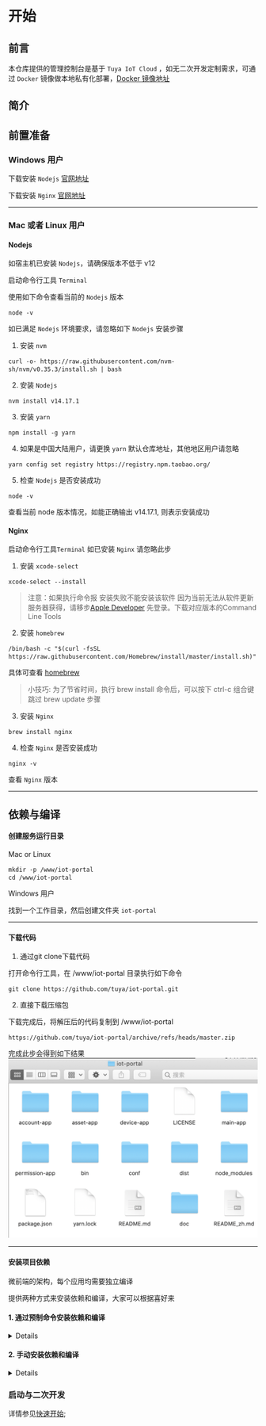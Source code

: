 # 开始

## 前言
本仓库提供的管理控制台是基于 `Tuya IoT Cloud` ，如无二次开发定制需求，可通过 `Docker` 镜像做本地私有化部署，[Docker 镜像地址](https://hub.docker.com/r/iotportal/iot-suite)

## 简介

## 前置准备

### Windows 用户
下载安装 `Nodejs` [官网地址](https://nodejs.org/en/)

下载安装 `Nginx` [官网地址](http://nginx.org/en/download.html)

----

### Mac 或者 Linux 用户

#### Nodejs
如宿主机已安装 `Nodejs`，请确保版本不低于 v12

启动命令行工具 `Terminal`

使用如下命令查看当前的 `Nodejs` 版本

```
node -v
```
如已满足 `Nodejs` 环境要求，请忽略如下 `Nodejs` 安装步骤

1. 安装 `nvm`
```
curl -o- https://raw.githubusercontent.com/nvm-sh/nvm/v0.35.3/install.sh | bash
```
2. 安装 `Nodejs`
```
nvm install v14.17.1
```
3. 安装 `yarn`
```
npm install -g yarn
```
4. 如果是中国大陆用户，请更换 `yarn` 默认仓库地址，其他地区用户请忽略
```
yarn config set registry https://registry.npm.taobao.org/
```
5. 检查 `Nodejs` 是否安装成功
```
node -v
```
查看当前 node 版本情况，如能正确输出 v14.17.1, 则表示安装成功

#### Nginx
启动命令行工具`Terminal`
如已安装 `Nginx` 请忽略此步

1. 安装 `xcode-select`
```
xcode-select --install
```
> 注意：如果执行命令报 安装失败不能安装该软件 因为当前无法从软件更新服务器获得，请移步[Apple Developer](https://developer.apple.com/download/more/) 先登录。下载对应版本的Command Line Tools

2. 安装 `homebrew`
```
/bin/bash -c "$(curl -fsSL https://raw.githubusercontent.com/Homebrew/install/master/install.sh)"
```
具体可查看 [homebrew](https://brew.sh/)
> 小技巧: 为了节省时间，执行 brew install 命令后，可以按下 ctrl-c 组合键跳过 brew update 步骤

3. 安装 `Nginx`
```
brew install nginx
```

4. 检查 `Nginx` 是否安装成功
```
nginx -v
```
查看 `Nginx` 版本


----


## 依赖与编译

#### 创建服务运行目录
Mac or Linux
```
mkdir -p /www/iot-portal
cd /www/iot-portal
```

Windows 用户

找到一个工作目录，然后创建文件夹 `iot-portal`

----

#### 下载代码
1. 通过git clone下载代码

打开命令行工具，在 /www/iot-portal 目录执行如下命令
```
git clone https://github.com/tuya/iot-portal.git
```
2. 直接下载压缩包

下载完成后，将解压后的代码复制到 /www/iot-portal
```
https://github.com/tuya/iot-portal/archive/refs/heads/master.zip
```
完成此步会得到如下结果
![folder](./images/folder.png)


-----

#### 安装项目依赖

微前端的架构，每个应用均需要独立编译

提供两种方式来安装依赖和编译，大家可以根据喜好来

#### 1. 通过预制命令安装依赖和编译

<details>

##### 1.1 安装依赖

打开命令行工具

跳转到项目根目录
```
cd /www/iot-portal
```
安装依赖
```
yarn
```
依赖安装完成后会得到如下结果

##### 1.2 命令集
首次使用，一键安装依赖并编译输出
```
npm run apps:install && npm run build
```
> 由于应用较多，此步操作耗时会比较长，请耐心等待

如已安装好依赖，请直接编译输出
```
npm run build
```

----

###### 预制如下命令集

安装全部应用的依赖
```
npm run apps:install
```
编译所有应用
```
npm run apps:build
```
同步所有结果集到工作目录
```
npm run sync
```
编译并同步结果集
```
npm run build
```


</details>

#### 2. 手动安装依赖和编译

<details>
下面以主应用举例，安装依赖和编译流程

打开命令行工具

跳转到主应用目录
```
cd /www/iot-portal/main-app
```
安装依赖
```
yarn
```
依赖安装完成后会得到如下结果
![](./images/yarn_install.png)

开始编译项目
```
yarn run build
```
编译完成后，会得到如下结果
![](./images/build.png)

重复上述步骤，将剩余子应用项目的依赖安装好，并编译完成

> Windows 用户的命令行工具，请查阅[微软官方文档](https://docs.microsoft.com/en-us/windows/terminal/get-started)


具体项目运行命令集
```
// 编译构建源码，输出生产环境代码
1. npm run build 

// 启动本地调试环境
2. npm run start
```
</details>


### 启动与二次开发

详情参见[快速开始](./Quick_Start_zh.md);
